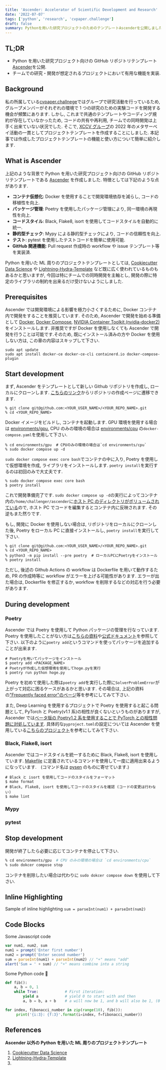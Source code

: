 ```yaml
---
title: 'Ascender: Accelerator of Scientific Development and Research'
date: '2022-07-07'
tags: ['python', 'research', 'cvpaper.challenge']
draft: false
summary: Pythonを用いた研究プロジェクトのためのテンプレートAscenderを公開しました.
---
```


## TL;DR

- Python を用いた研究プロジェクト向けの GitHub リポジトリテンプレート[Ascender](https://github.com/cvpaperchallenge/Ascender)を公開.
- チームでの研究・開発が想定されるプロジェクトにおいて有用な機能を実装.

## Background

私の所属している[cvpaper.challnege](http://xpaperchallenge.org/cv/)ではグループで研究活動を行っているため, グループメンバーがそれぞれの環境で 1 つの研究のための実験コードを開発する機会が頻繁にあります. しかし, これまで共通のテンプレートやコーディング規約が存在していなかったため, コードの共有や再利用, チームでの同時開発は上手く出来ていない状況でした. そこで, [XCCV グループ](http://xpaperchallenge.org/cv/xccv)の 2022 年のメタサーベイ活動の一貫としてプロジェクトテンプレートを作成することにしました. 本記事では作成したプロジェクトテンプレートの機能と使い方について簡単に紹介します.

## What is Ascender

上記のような背景で Python を用いた研究プロジェクト向けの GitHub リポジトリテンプレートである [Ascender](https://github.com/cvpaperchallenge/Ascender) を作成しました. 特徴としては下記のような点があります.

- **コンテナ仮想化**: Docker を使用することで開発環境依存を減らし, コードの移植性を向上.
- **パッケージ管理**: Poetry を使用したパッケージ管理により, 同一環境の再現性を向上.
- **コードスタイル**: Black, Flake8, isort を使用してコードスタイルを自動的に統一.
- **静的型チェック**: Mypy による静的型チェックにより, コードの信頼性を向上.
- **テスト**: pytest を使用したテストコードを簡単に使用可能.
- **GitHub 関連機能**: Pull request 作成時の workflow や issue テンプレート等を実装済.

Python を用いた ML 周りのプロジェクトテンプレートとしては, [Cookiecutter Data Science](https://github.com/drivendata/cookiecutter-data-science) や [Lightning-Hydra-Template](https://github.com/ashleve/lightning-hydra-template) など既に広く使われているものもあるかと思いますが, 今回は特にチームでの同時開発を主軸とし, 開発の際に特定のライブラリの制約を出来るだけ受けないようにしました.

## Prerequisites

Ascender では開発環境による影響を極力小さくするために, Docker コンテナ内で開発をすることを推奨しています. そのため, Ascender で開発を始める準備として [Docker](), [Docker Compose](), [NVIDIA Container Toolkit (nvidia-docker2)]() をインストールします. 非推奨ですが Docker を使用しなくても Ascender で開発を行うことは可能です.そのため, 既にインストール済みの方や Docker を使用しない方は, この章の内容はスキップして下さい.

```shell
sudo apt update
sudo apt install docker-ce docker-ce-cli containerd.io docker-compose-plugin
```

## Start development

まず, Ascender をテンプレートとして新しい Github リポジトリを作成し, ローカルにクローンします. [こちらのリンク](https://github.com/cvpaperchallenge/Ascender/generate)からリポジトリの作成ページに遷移できます.

```shell
% git clone git@github.com:<YOUR_USER_NAME>/<YOUR_REPO_NAME>.git
% cd <YOUR_REPO_NAME>
```

Docker イメージをビルドし, コンテナを起動します. GPU 環境を使用する場合は [environments/gpu](https://github.com/cvpaperchallenge/Ascender/blob/develop/environments/gpu/docker-compose.yaml), CPU のみの環境の場合は [environments/cpu](https://github.com/cvpaperchallenge/Ascender/blob/develop/environments/cpu/docker-compose.yaml) の`docker-compose.yaml`を使用して下さい.

```shell
% cd environments/gpu  # CPUのみの環境の場合は`cd environments/cpu`
% sudo docker compose up -d
```

`sudo docker compose exec core bash`でコンテナの中に入り, Poetry を使用して仮想環境を作成, ライブラリをインストールします. `poetry install`を実行するのは初回のみで大丈夫です.

```shell
% sudo docker compose exec core bash
$ poetry install
```

これで開発準備完了です. `sudo docker compose up -d`の実行によってコンテナ内の`/home/challenger/ascender`に[ホスト PC のディレクトリがボリュームされている](https://github.com/cvpaperchallenge/Ascender/blob/master/environments/gpu/docker-compose.yaml#L18)ので, ホスト PC でコードを編集するとコンテナ内に反映されます. その逆もまた然りです.

もし, 開発に Docker を使用しない場合は, リポジトリをローカルにクローンした後, Poetry をローカル PC に直接インストールし, `poetry install`を実行して下さい.

```shell
% git clone git@github.com:<YOUR_USER_NAME>/<YOUR_REPO_NAME>.git
% cd <YOUR_REPO_NAME>
% python3 -m pip install --pre poetry  # ローカルPCにPoetryをインストール
% poetry install
```

ただし, 後述の Github Actions の workflow は Dockerfile を用いて動作するため, PR の作成時等に workflow がエラーを上げる可能性があります.
エラーが出た場合は, Dockerfile を修正するか, workflow を削除するなどの対応を行う必要があります.

## During development

### Poetry

Ascender では Poetry を使用して Python パッケージの管理を行なっています.
Poetry を使用したことがない方は[こちらの資料](https://cvpaperchallenge.github.io/Britannica/poetry101/ja)や[公式ドキュメント](https://python-poetry.org/docs/)を参照して下さい. 以下のように`poetry add`というコマンドを使ってパッケージを追加することが出来ます.

```shell
# Poetryを用いてパッケージをインストール
$ poetry add <PACKAGE_NAME>
# Poetryが作成した仮想環境を使用してhoge.pyを実行
$ poetry run python hoge.py
```

Poetry を初めて使用した際は`poetry add`を実行した際に`SolverProblemError`が上がって対応に困るケースがあるかと思います. その場合は, 上記の資料の["Frequently faced error"のページ](https://cvpaperchallenge.github.io/Britannica/poetry101/ja/#/16)等を参考にしてみて下さい.

また, Deep Learning を使用するプロジェクトで Poetry を使用すると起こる問題として, PyTorch と Poetry(v1.1 系)の相性が良くないというものがありますが, Ascender では[ベータ版の Poetry1.2 系を使用することで PyTorch との相性問題に対処しています](https://github.com/cvpaperchallenge/Ascender#compatibility-issue-between-pytorch-and-poetry). 具体的な`pyproject.toml`の設定については Ascender を使用している[こちらのプロジェクト](https://github.com/ueda0319/neddf/blob/master/pyproject.toml#L31-L34)を参考にしてみて下さい.

### Black, Flake8, isort

Ascender ではコードスタイルを統一するために Black, Flake8, isort を使用しています. [Makefile](https://github.com/cvpaperchallenge/Ascender/blob/master/Makefile) に定義されているコマンドを使用して一度に適用出来るようになっています.　(コマンド名は [pysen](https://github.com/pfnet/pysen) のものに寄せています.)

```shell
# Black と isort を使用してコードのスタイルをフォーマット
$ make format
# Black, Flake8, isort を使用してコードのスタイルを確認 (コードの変更は行わない)
$ make lint
```

### Mypy

### pytest

## Stop development

開発が終了したら必要に応じてコンテナを停止して下さい.

```bash
% cd environments/gpu  # CPU のみの環境の場合は `cd environments/cpu`
% sudo dokcer compose stop
```

コンテナを削除したい場合は代わりに `sudo dokcer compose down` を使用して下さい.

## Inline Highlighting

Sample of inline highlighting `sum = parseInt(num1) + parseInt(num2)`

## Code Blocks

Some Javascript code

```javascript
var num1, num2, sum
num1 = prompt('Enter first number')
num2 = prompt('Enter second number')
sum = parseInt(num1) + parseInt(num2) // "+" means "add"
alert('Sum = ' + sum) // "+" means combine into a string
```

Some Python code 🐍

```python
def fib():
    a, b = 0, 1
    while True:            # First iteration:
        yield a            # yield 0 to start with and then
        a, b = b, a + b    # a will now be 1, and b will also be 1, (0 + 1)

for index, fibonacci_number in zip(range(10), fib()):
     print('{i:3}: {f:3}'.format(i=index, f=fibonacci_number))
```

## References

**Ascender 以外の Python を用いた ML 周りのプロジェクトテンプレート**

1. [Cookiecutter Data Science](https://github.com/drivendata/cookiecutter-data-science)
1. [Lightning-Hydra-Template](https://github.com/ashleve/lightning-hydra-template)
1. []()

